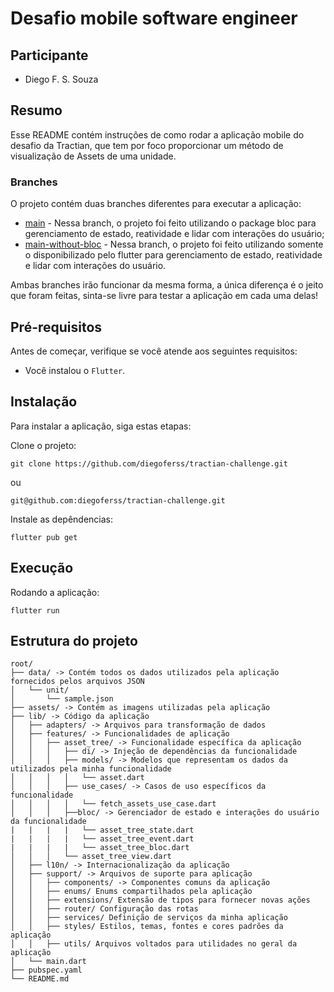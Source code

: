 # Desafio mobile software engineer

## Participante

- Diego F. S. Souza

## Resumo

Esse README contém instruções de como rodar a aplicação mobile do desafio da Tractian, que tem por foco proporcionar um método de visualização de Assets de uma unidade.

### Branches
O projeto contém duas branches diferentes para executar a aplicação:

- [main](https://github.com/diegoferss/tractian-challenge/tree/main) - Nessa branch, o projeto foi feito utilizando o package bloc para gerenciamento de estado, reatividade e lidar com interações do usuário;
- [main-without-bloc](https://github.com/diegoferss/tractian-challenge/tree/main-without-bloc) - Nessa branch, o projeto foi feito utilizando somente o disponibilizado pelo flutter para gerenciamento de estado, reatividade e lidar com interações do usuário.

Ambas branches irão funcionar da mesma forma, a única diferença é o jeito que foram feitas, sinta-se livre para testar a aplicação em cada uma delas!

## Pré-requisitos

Antes de começar, verifique se você atende aos seguintes requisitos:

* Você instalou o `Flutter`.

## Instalação

Para instalar a aplicação, siga estas etapas:

Clone o projeto:
```
git clone https://github.com/diegoferss/tractian-challenge.git
```

ou

```
git@github.com:diegoferss/tractian-challenge.git
```

Instale as depêndencias:
```
flutter pub get
```

## Execução

Rodando a aplicação:

```
flutter run
```

## Estrutura do projeto

```
root/
├── data/ -> Contém todos os dados utilizados pela aplicação fornecidos pelos arquivos JSON
│   └── unit/
│       └── sample.json
├── assets/ -> Contém as imagens utilizadas pela aplicação
├── lib/ -> Código da aplicação
│   ├── adapters/ -> Arquivos para transformação de dados
│   ├── features/ -> Funcionalidades de aplicação
│   │   ├── asset_tree/ -> Funcionalidade específica da aplicação
│   │   │   ├── di/ -> Injeção de dependências da funcionalidade
│   │   │   ├── models/ -> Modelos que representam os dados da utilizados pela minha funcionalidade
│   │   │   │   └── asset.dart
│   │   │   ├── use_cases/ -> Casos de uso específicos da funcionalidade
│   │   │   │   └── fetch_assets_use_case.dart
│   │   │   ├──bloc/ -> Gerenciador de estado e interações do usuário da funcionalidade
|   |   |   |   └── asset_tree_state.dart
|   |   |   |   └── asset_tree_event.dart
|   |   |   |   └── asset_tree_bloc.dart
│   │   │   └── asset_tree_view.dart
│   ├── l10n/ -> Internacionalização da aplicação 
│   ├── support/ -> Arquivos de suporte para aplicação
│   │   ├── components/ -> Componentes comuns da aplicação
│   │   ├── enums/ Enums compartilhados pela aplicação
│   │   ├── extensions/ Extensão de tipos para fornecer novas ações
│   │   ├── router/ Configuração das rotas
│   │   ├── services/ Definição de serviços da minha aplicação
│   │   ├── styles/ Estilos, temas, fontes e cores padrões da aplicação
│   │   ├── utils/ Arquivos voltados para utilidades no geral da aplicação
│   └── main.dart
├── pubspec.yaml
└── README.md
```
